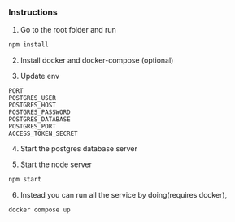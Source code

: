 ### Instructions

1. Go to the root folder and run

```bash
npm install
```

2. Install docker and docker-compose (optional)

3. Update env

```.env
PORT
POSTGRES_USER
POSTGRES_HOST
POSTGRES_PASSWORD
POSTGRES_DATABASE
POSTGRES_PORT
ACCESS_TOKEN_SECRET
```

4. Start the postgres database server

5. Start the node server

```bash
npm start
```

6. Instead you can run all the service by doing(requires docker),

```bash
docker compose up
```

